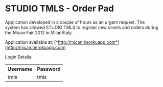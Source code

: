 # STUDIO TMLS - Order Pad
<p>Application developed in a couple of hours as an urgent request. The system has allowed STUDIO TMLS to register new clients and orders during the Mican Fair 2012 in Milan/Italy.</p>
 
Application available at: [*http://mican.herokuapp.com*](http://mican.herokuapp.com)

Login Details:

<table>
  <tr>
    <th>Username</th><th>Password</th>
  </tr>
  <tr>
    <td>tmls</td><td>tmls</td>
  </tr>
</table>

